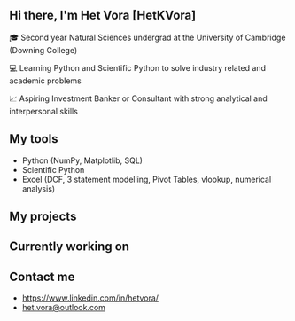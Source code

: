 ## Hi there, I'm Het Vora [HetKVora]

🎓 Second year Natural Sciences undergrad at the University of Cambridge (Downing College)

💻 Learning Python and Scientific Python to solve industry related and academic problems

📈 Aspiring Investment Banker or Consultant with strong analytical and interpersonal skills


## My tools

- Python (NumPy, Matplotlib, SQL)
- Scientific Python
- Excel (DCF, 3 statement modelling, Pivot Tables, vlookup, numerical analysis)

## My projects


## Currently working on


## Contact me

- https://www.linkedin.com/in/hetvora/
- het.vora@outlook.com

